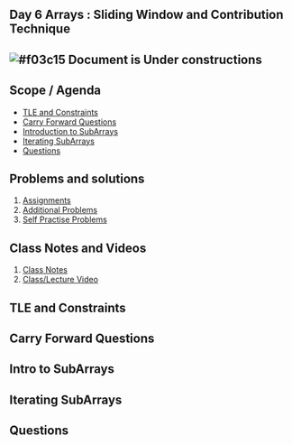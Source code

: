 
## Day 6 Arrays : Sliding Window and Contribution Technique

## ![#f03c15](https://placehold.co/15x15/f03c15/f03c15.png) Document is Under constructions

## Scope / Agenda
- [TLE and Constraints](#tle-and-constraints)
- [Carry Forward Questions](#carry-forward-questions)
- [Introduction to SubArrays](#intro-to-subarrays)
- [Iterating SubArrays](#iterating-subarrays)
- [Questions](#questions)
  

## Problems and solutions

1. [Assignments]()
2. [Additional Problems]()
3. [Self Practise Problems]()

## Class Notes and Videos

1. [Class Notes](../../class_Notes/DSA%20Intermediate%20Notes/6%20Sliding%20Window%20and%20Contribution%20technique(4-09-23).pdf)
2. [Class/Lecture Video](https://www.youtube.com/watch?v=kGAzVlMW4xs)


## TLE and Constraints
## Carry Forward Questions
## Intro to SubArrays
## Iterating SubArrays
## Questions

